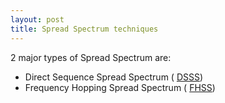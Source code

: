 ```yaml
---
layout: post
title: Spread Spectrum techniques
---
```


2 major types of Spread Spectrum are:

- Direct Sequence Spread Spectrum ( [DSSS](http://en.wikipedia.org/wiki/Direct-sequence_spread_spectrum))
- Frequency Hopping Spread Spectrum ( [FHSS](http://en.wikipedia.org/wiki/Frequency-hopping_spread_spectrum))
